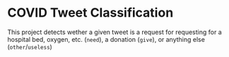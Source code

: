 # COVID Tweet Classification

This project detects wether a given tweet is a request for requesting for a hospital bed, oxygen,
etc. (`need`), a donation (`give`), or anything else (`other`/`useless`)

